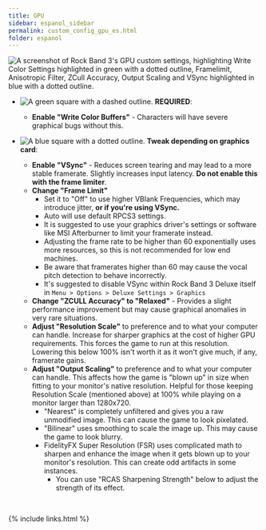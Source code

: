 ```yaml
---
title: GPU
sidebar: espanol_sidebar
permalink: custom_config_gpu_es.html
folder: espanol
---
```


![A screenshot of Rock Band 3's GPU custom settings, highlighting Write Color Settings highlighted in green with a dotted outline, Framelimit, Anisotropic Filter, ZCull Accuracy, Output Scaling and VSync highlighted in blue with a dotted outline.](https://carlmylo.github.io/docu-rpcs3/images/cust/gpu.png "GPU")

* ![A green square with a dashed outline.](https://carlmylo.github.io/docu-rpcs3/images/cust/smallgreen.png "Green Square") **REQUIRED**: 
	* **Enable "Write Color Buffers"** - Characters will have severe graphical bugs without this.

* ![A blue square with a dotted outline.](https://carlmylo.github.io/docu-rpcs3/images/cust/smallblue.png "Blue Square") **Tweak depending on graphics card**: 
	* **Enable "VSync"** - Reduces screen tearing and may lead to a more stable framerate. Slightly increases input latency. **Do not enable this with the frame limiter**.
	* **Change "Frame Limit"** 
		* Set it to "Off" to use higher VBlank Frequencies, which may introduce jitter, **or if you're using VSync.**
		* Auto will use default RPCS3 settings.
		* It is suggested to use your graphics driver's settings or software like MSI Afterburner to limit your framerate instead.
		* Adjusting the frame rate to be higher than 60 exponentially uses more resources, so this is not recommended for low end machines.
		* Be aware that framerates higher than 60 may cause the vocal pitch detection to behave incorrectly.
		* It's suggested to disable VSync within Rock Band 3 Deluxe itself in `Menu > Options > Deluxe Settings > Graphics`
	* **Change "ZCULL Accuracy" to "Relaxed"** - Provides a slight performance improvement but may cause graphical anomalies in very rare situations.
	* **Adjust "Resolution Scale"** to preference and to what your computer can handle. Increase for sharper graphics at the cost of higher GPU requirements. This forces the game to run at this resolution. Lowering this below 100% isn't worth it as it won't give much, if any, framerate gains.
	* **Adjust "Output Scaling"** to preference and to what your computer can handle. This affects how the game is "blown up" in size when fitting to your monitor's native resolution. Helpful for those keeping Resolution Scale (mentioned above) at 100% while playing on a monitor larger than 1280x720.
		* "Nearest" is completely unfiltered and gives you a raw unmodified image. This can cause the game to look pixelated.
		* "Bilinear" uses smoothing to scale the image up. This may cause the game to look blurry.
		* FidelityFX Super Resolution (FSR) uses complicated math to sharpen and enhance the image when it gets blown up to your monitor's resolution. This can create odd artifacts in some instances.
			* You can use "RCAS Sharpening Strength" below to adjust the strength of its effect.

<br/>

{% include links.html %}
